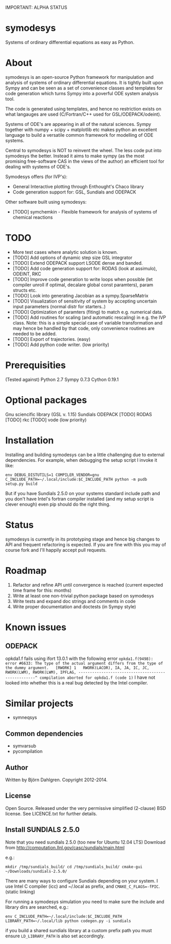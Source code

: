 IMPORTANT: ALPHA STATUS

symodesys
=========
Systems of ordinary differential equations as easy as Python.

# About
symodesys is an open-source Python framework for manipulation and
analysis of systems of ordinary differential equations.  It is tightly
built upon Sympy and can be seen as a set of convenience classes and
templates for code generation which turns Sympy into a poverful ODE
system analysis tool.

The code is generated using templates, and hence no restriction
exists on what langauges are used (C/Fortran/C++ used for GSL/ODEPACK/odeint).

Systems of ODE's are appearing in all of the natural sciences. Sympy
together with numpy + scipy + matplotlib etc makes python an excellent
language to build a versatile common framework for modelling of ODE systems.

Central to symodesys is NOT to reinvent the wheel. The less code put
into symodesys the better. Instead it aims to make sympy (as the most
promising free-software CAS in the views of the author) an efficient
tool for dealing with systems of ODE's.

Symodesys offers (for IVP's):
* General Interactive plotting through Enthought's Chaco library
* Code generation support for: GSL, Sundials and ODEPACK

Other software built using symodesys:
* [TODO] symchemkin - Flexible framework for analysis of systems of
  chemical reactions

# TODO
* More test cases where analytic solution is known.
* [TODO] Add options of dynamic step size GSL integrator
* [TODO] Extend ODEPACK support LSODE dense and banded.
* [TODO] Add code generation support for: RODAS (look at assimulo), ODEINT, RKC
* [TODO] Improve code generation to write loops when possible (let compiler unroll if optimal, decalare global const paramters), param structs etc.
* [TODO] Look into generating Jacobian as a sympy.SparseMatrix
* [TODO] Visualization of sensitivity of system by accepting uncertain input parameters (normal distr for starters..)
* [TODO] Optimization of paramters (fiting) to match e.g. numerical data.
* [TODO] Add routines for scaling (and automatic rescaling) in e.g. the IVP class. Note: this is a simple special case of variable transformation and may hence be handled by that code, only convenience routines are needed to be added.
* [TODO] Export of trajectories. (easy)
* [TODO] Add python code writer. (low priority)


# Prerequisities
(Tested against)
Python 2.7
Sympy 0.7.3
Cython 0.19.1

# Optional packages
Gnu sciencific library (GSL v. 1.15)
Sundials 
ODEPACK
[TODO] RODAS
[TODO] rkc
[TODO] vode (low priority)

# Installation
Installing and building symodesys can be a little challenging due to
external dependencies. For example, when debugging the setup script I
invoke it like:

``env DEBUG_DISTUTILS=1 COMPILER_VENDOR=gnu C_INCLUDE_PATH=~/.local/include:$C_INCLUDE_PATH python -m pudb setup.py build``

But if you have Sundials 2.5.0 on your systems standard include path
and you don't have Intel's fortran compiler installed (and my setup
script is clever enough) even pip should do the right thing.

# Status
symodesys is currently in its prototyping stage and hence big changes
to API and frequent refactoring is expected. If you are fine with this
you may of course fork and I'll happily accept pull requests.

# Roadmap
1. Refactor and refine API until convergence is reached (current
expected time frame for this: months)
2. Write at least one non-trivial python package based on symodesys
3. Write tests and expand doc strings and comments in code
4. Write proper documentation and doctests (in Sympy style)

# Known issues
## ODEPACK
opkda1.f fails using ifort 13.0.1 with the following error
``
opkda1.f(9498): error #6633: The type of the actual argument differs from the type of the dummy argument.   [RWORK]
     1   RWORK(LACOR), IA, JA, IC, JC, RWORK(LWM), RWORK(LWM), IPFLAG,
---------------------------------------------------^
compilation aborted for opkda1.f (code 1)
``
I have not looked into whether this is a real bug detected by the Intel compiler.

# Similar projects
* symneqsys
## Common dependencies
* symvarsub
* pycompilation

## Author
Written by Björn Dahlgren. Copyright 2012-2014.

## License
Open Source. Released under the very permissive simplified
(2-clause) BSD license. See LICENCE.txt for further details.

## Install SUNDIALS 2.5.0
Note that you need sundials 2.5.0 (too new for Ubuntu 12.04 LTS)
Download from http://computation.llnl.gov/casc/sundials/main.html

e.g.:

``
   mkdir /tmp/sundials_build/
   cd /tmp/sundials_build/
   cmake-gui ~/Downloads/sundials-2.5.0/
``

There are many ways to configure Sundials depending on your
system. I use Intel C compiler (icc) and ~/.local as prefix,
and ``CMAKE_C_FLAGS=-fPIC``. (static linking)

For running a symodesys simulation you need to make sure the include
and library dirs are searched, e.g.:

``env C_INCLUDE_PATH=~/.local/include:$C_INCLUDE_PATH LIBRARY_PATH=~/.local/lib python codegen.py -i sundials``

if you build a shared sundials library at a custom prefix path you must
ensure ``LD_LIBRARY_PATH`` is also set accordingly.
